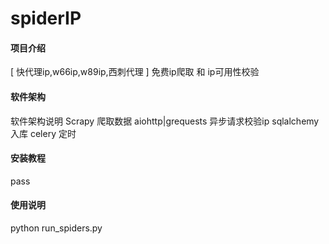 # spiderIP

#### 项目介绍
[ 快代理ip,w66ip,w89ip,西刺代理 ] 免费ip爬取 和 ip可用性校验

#### 软件架构
软件架构说明
  Scrapy 爬取数据
  aiohttp|grequests 异步请求校验ip
  sqlalchemy 入库
  celery 定时


#### 安装教程
  pass

#### 使用说明
  python run_spiders.py

